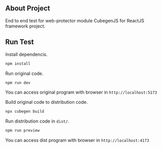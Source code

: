## About Project

End to end test for web-protector module CubegenJS for ReactJS framework project.

## Run Test

Install dependencis.
```sh
npm install
```

Run original code.
```sh
npm run dev
```
You can access original program with browser in `http://localhost:5173`

Build original code to distribution code.
```sh
npx cubegen build
```

Run distribution code in `dist/`.
```sh
npm run preview
```

You can access dist program with browser in `http://localhost:4173`
